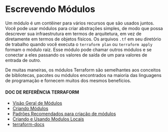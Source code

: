# Escrevendo Módulos

Um módulo é um contêiner para vários recursos que são usados juntos. Você pode usar módulos para criar abstrações simples, de modo que possa descrever sua infraestrutura em termos de arquitetura, em vez de diretamente em termos de objetos físicos. Os arquivos `.tf` em seu diretório de trabalho quando você executa o `terraform plan` ou `terraform apply` formam o módulo raiz. Esse módulo pode chamar outros módulos e se conectar a eles passando os valores de saída de um para valores de entrada de outro.

De muitas maneiras, os módulos Terraform são semelhantes aos conceitos de bibliotecas, pacotes ou módulos encontrados na maioria das linguagens de programação e fornecem muitos dos mesmos benefícios.

#### DOC DE REFERÊNCIA TERRAFORM

- [Visão Geral de Módulos](https://developer.hashicorp.com/terraform/tutorials/modules/module "Visão Geral de Módulos")
- [Criando Módulos](https://developer.hashicorp.com/terraform/language/modules/develop "Criando Módulos")
- [Padrões Recomendados para criação de módulos](https://developer.hashicorp.com/terraform/tutorials/modules/pattern-module-creation "Padrões Recomendados para criação de módulos")
- [Criando e Usando Modulos Locais](https://learn.hashicorp.com/tutorials/terraform/module-create?in=terraform/modules "Criando e Usando Modulos Locais")
- [terraform-docs](https://terraform-docs.io/ "terraform-docs")